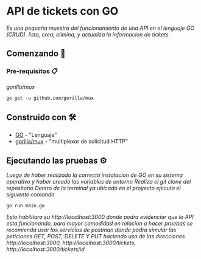# API de tickets con GO

_Es una pequeña muestra del funcionamiento de una API en el lenguaje GO (CRUD). lista, crea, elimina, y actualiza la informacion de tickets_

## Comenzando 🚀
### Pre-requisitos 📋

_gorilla/mux_

```
go get -u github.com/gorilla/mux
```
## Construido con 🛠️
* [GO](https://golang.org/) - "Lenguaje"
* [gorilla/mux](https://github.com/gorilla/mux) - "multiplexor de solicitud HTTP"

## Ejecutando las pruebas ⚙️

_Luego de haber realizado la correcta instalacion de GO en su sistema operativo y haber creado las variables de entorno_
*Realiza el git clone del repositorio*
*Dentro de la terminal ya ubicado en el proyecto ejecuta el siguiente comando*

```
go run main.go
```
_Esto habilitara su http://localhost:3000 donde podra evidenciar que la API esta funcionando, para mayor comodidad en relacion a hacer pruebas se recomienda usar los servicios de postman donde podra simular las peticiones GET, POST, DELETE Y PUT haciendo uso de las direcciones http://localhost:3000, http://localhost:3000/tickets, http://localhost:3000/tickets/id_
